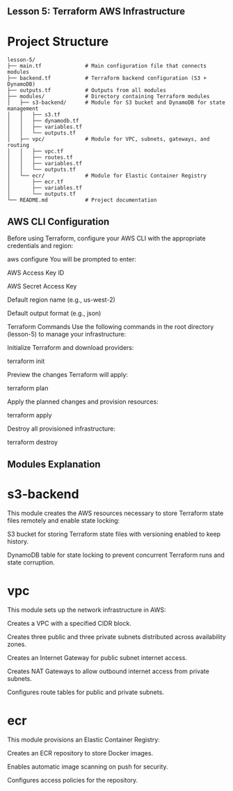 ## Lesson 5: Terraform AWS Infrastructure

# Project Structure
```
lesson-5/
├── main.tf              # Main configuration file that connects modules
├── backend.tf           # Terraform backend configuration (S3 + DynamoDB)
├── outputs.tf           # Outputs from all modules
├── modules/             # Directory containing Terraform modules
│   ├── s3-backend/      # Module for S3 bucket and DynamoDB for state management
│   │   ├── s3.tf
│   │   ├── dynamodb.tf
│   │   ├── variables.tf
│   │   └── outputs.tf
│   ├── vpc/             # Module for VPC, subnets, gateways, and routing
│   │   ├── vpc.tf
│   │   ├── routes.tf
│   │   ├── variables.tf
│   │   └── outputs.tf
│   └── ecr/             # Module for Elastic Container Registry
│       ├── ecr.tf
│       ├── variables.tf
│       └── outputs.tf
└── README.md            # Project documentation
```


## AWS CLI Configuration

Before using Terraform, configure your AWS CLI with the appropriate credentials and region:

aws configure
You will be prompted to enter:

AWS Access Key ID

AWS Secret Access Key

Default region name (e.g., us-west-2)

Default output format (e.g., json)


Terraform Commands
Use the following commands in the root directory (lesson-5) to manage your infrastructure:

Initialize Terraform and download providers:

terraform init

Preview the changes Terraform will apply:

terraform plan

Apply the planned changes and provision resources:

terraform apply

Destroy all provisioned infrastructure:

terraform destroy

## Modules Explanation

# s3-backend
This module creates the AWS resources necessary to store Terraform state files remotely and enable state locking:

S3 bucket for storing Terraform state files with versioning enabled to keep history.

DynamoDB table for state locking to prevent concurrent Terraform runs and state corruption.

# vpc
This module sets up the network infrastructure in AWS:

Creates a VPC with a specified CIDR block.

Creates three public and three private subnets distributed across availability zones.

Creates an Internet Gateway for public subnet internet access.

Creates NAT Gateways to allow outbound internet access from private subnets.

Configures route tables for public and private subnets.

# ecr
This module provisions an Elastic Container Registry:

Creates an ECR repository to store Docker images.

Enables automatic image scanning on push for security.

Configures access policies for the repository.

